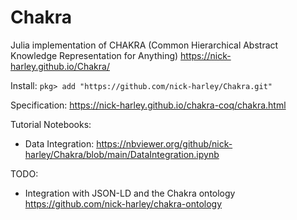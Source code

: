# Chakra
Julia implementation of CHAKRA (Common Hierarchical Abstract Knowledge Representation for Anything) <https://nick-harley.github.io/Chakra/>

Install:
`pkg> add "https://github.com/nick-harley/Chakra.git"`

Specification: <https://nick-harley.github.io/chakra-coq/chakra.html>

Tutorial Notebooks:

- Data Integration: <https://nbviewer.org/github/nick-harley/Chakra/blob/main/DataIntegration.ipynb>

TODO:

- Integration with JSON-LD and the Chakra ontology <https://github.com/nick-harley/chakra-ontology>
